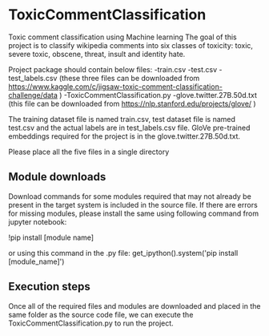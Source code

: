 # ToxicCommentClassification
Toxic comment classification using Machine learning
The goal of this project is to classify wikipedia comments into six classes of toxicity: toxic, severe toxic, obscene, threat, insult and identity hate. 

Project package should contain below files:
-train.csv
-test.csv
-test_labels.csv (these three files can be downloaded from https://www.kaggle.com/c/jigsaw-toxic-comment-classification-challenge/data )
-ToxicCommentClassification.py
-glove.twitter.27B.50d.txt (this file can be downloaded from https://nlp.stanford.edu/projects/glove/ )

The training dataset file is named train.csv, test dataset file is named test.csv and the actual labels are in test_labels.csv file. GloVe pre-trained embeddings required for the project is in the glove.twitter.27B.50d.txt.

Please place all the five files in a single directory

Module downloads
------------------------------
Download commands for some modules required that may not already be present in the target system is included in the source file. 
If there are errors for missing modules, please install the same using following command from jupyter notebook:

!pip install [module name]

or using this command in the .py file:
get_ipython().system('pip install [module_name]')

Execution steps
------------------------------
Once all of the required files and modules are downloaded and placed in the same folder as the source code file, we can execute the ToxicCommentClassification.py to run the project.

